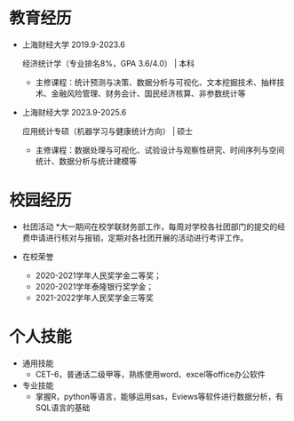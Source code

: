 
教育经历
======
* 上海财经大学	2019.9-2023.6
  
  经济统计学（专业排名8%，GPA 3.6/4.0） | 本科
  * 主修课程：统计预测与决策、数据分析与可视化、文本挖掘技术、抽样技术、金融风险管理、财务会计、国民经济核算、非参数统计等
* 上海财经大学	2023.9-2025.6
  
  应用统计专硕（机器学习与健康统计方向） | 硕士
  * 主修课程：数据处理与可视化、试验设计与观察性研究、时间序列与空间统计、数据分析与统计建模等

校园经历
======
* 社团活动
  *大一期间在校学联财务部工作，每周对学校各社团部门的提交的经费申请进行核对与报销，定期对各社团开展的活动进行考评工作。

* 在校荣誉
  * 2020-2021学年人民奖学金二等奖；
  * 2020-2021学年泰隆银行奖学金；
  * 2021-2022学年人民奖学金三等奖
  
个人技能
======
* 通用技能
  * CET-6，普通话二级甲等，熟练使用word、excel等office办公软件
* 专业技能
  * 掌握R，python等语言，能够运用sas，Eviews等软件进行数据分析，有SQL语言的基础

